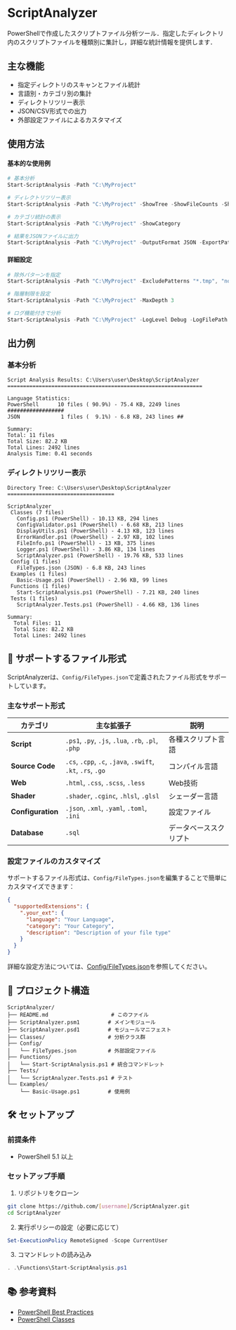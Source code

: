 # ScriptAnalyzer
PowerShellで作成したスクリプトファイル分析ツール．指定したディレクトリ内のスクリプトファイルを種類別に集計し，詳細な統計情報を提供します．

## 主な機能

- 指定ディレクトリのスキャンとファイル統計
- 言語別・カテゴリ別の集計
- ディレクトリツリー表示
- JSON/CSV形式での出力
- 外部設定ファイルによるカスタマイズ

## 使用方法

#### 基本的な使用例

```powershell
# 基本分析
Start-ScriptAnalysis -Path "C:\MyProject"

# ディレクトリツリー表示
Start-ScriptAnalysis -Path "C:\MyProject" -ShowTree -ShowFileCounts -ShowFileTypes

# カテゴリ統計の表示
Start-ScriptAnalysis -Path "C:\MyProject" -ShowCategory

# 結果をJSONファイルに出力
Start-ScriptAnalysis -Path "C:\MyProject" -OutputFormat JSON -ExportPath "results.json"
```

#### 詳細設定

```powershell
# 除外パターンを指定
Start-ScriptAnalysis -Path "C:\MyProject" -ExcludePatterns "*.tmp", "node_modules"

# 階層制限を設定
Start-ScriptAnalysis -Path "C:\MyProject" -MaxDepth 3

# ログ機能付きで分析
Start-ScriptAnalysis -Path "C:\MyProject" -LogLevel Debug -LogFilePath "analysis.log"
```

## 出力例

### 基本分析
```
Script Analysis Results: C:\Users\user\Desktop\ScriptAnalyzer
==============================================================

Language Statistics:
PowerShell      10 files ( 90.9%) - 75.4 KB, 2249 lines ##################
JSON             1 files (  9.1%) - 6.8 KB, 243 lines ##

Summary:
Total: 11 files
Total Size: 82.2 KB
Total Lines: 2492 lines
Analysis Time: 0.41 seconds
```

### ディレクトリツリー表示
```
Directory Tree: C:\Users\user\Desktop\ScriptAnalyzer
==================================

ScriptAnalyzer
 Classes (7 files)
   Config.ps1 (PowerShell) - 10.13 KB, 294 lines
   ConfigValidator.ps1 (PowerShell) - 6.68 KB, 213 lines
   DisplayUtils.ps1 (PowerShell) - 4.13 KB, 123 lines
   ErrorHandler.ps1 (PowerShell) - 2.97 KB, 102 lines
   FileInfo.ps1 (PowerShell) - 13 KB, 375 lines
   Logger.ps1 (PowerShell) - 3.86 KB, 134 lines
   ScriptAnalyzer.ps1 (PowerShell) - 19.76 KB, 533 lines
 Config (1 files)
   FileTypes.json (JSON) - 6.8 KB, 243 lines
 Examples (1 files)
   Basic-Usage.ps1 (PowerShell) - 2.96 KB, 99 lines
 Functions (1 files)
   Start-ScriptAnalysis.ps1 (PowerShell) - 7.21 KB, 240 lines
 Tests (1 files)
   ScriptAnalyzer.Tests.ps1 (PowerShell) - 4.66 KB, 136 lines

Summary:
  Total Files: 11
  Total Size: 82.2 KB
  Total Lines: 2492 lines
```

## 🔧 サポートするファイル形式

ScriptAnalyzerは、`Config/FileTypes.json`で定義されたファイル形式をサポートしています。

### 主なサポート形式

| カテゴリ | 主な拡張子 | 説明 |
|----------|------------|------|
| **Script** | `.ps1`, `.py`, `.js`, `.lua`, `.rb`, `.pl`, `.php` | 各種スクリプト言語 |
| **Source Code** | `.cs`, `.cpp`, `.c`, `.java`, `.swift`, `.kt`, `.rs`, `.go` | コンパイル言語 |
| **Web** | `.html`, `.css`, `.scss`, `.less` | Web技術 |
| **Shader** | `.shader`, `.cginc`, `.hlsl`, `.glsl` | シェーダー言語 |
| **Configuration** | `.json`, `.xml`, `.yaml`, `.toml`, `.ini` | 設定ファイル |
| **Database** | `.sql` | データベーススクリプト |

### 設定ファイルのカスタマイズ

サポートするファイル形式は、`Config/FileTypes.json`を編集することで簡単にカスタマイズできます：

```json
{
  "supportedExtensions": {
    ".your_ext": {
      "language": "Your Language",
      "category": "Your Category",
      "description": "Description of your file type"
    }
  }
}
```

詳細な設定方法については、[Config/FileTypes.json](Config/FileTypes.json)を参照してください。

## 📁 プロジェクト構造

```
ScriptAnalyzer/
├── README.md                    # このファイル
├── ScriptAnalyzer.psm1         # メインモジュール
├── ScriptAnalyzer.psd1         # モジュールマニフェスト
├── Classes/                    # 分析クラス群
├── Config/
│   └── FileTypes.json          # 外部設定ファイル
├── Functions/
│   └── Start-ScriptAnalysis.ps1 # 統合コマンドレット
├── Tests/
│   └── ScriptAnalyzer.Tests.ps1 # テスト
└── Examples/
    └── Basic-Usage.ps1         # 使用例
```

## 🛠️ セットアップ

### 前提条件
- PowerShell 5.1 以上

### セットアップ手順

1. リポジトリをクローン
```bash
git clone https://github.com/[username]/ScriptAnalyzer.git
cd ScriptAnalyzer
```

2. 実行ポリシーの設定（必要に応じて）
```powershell
Set-ExecutionPolicy RemoteSigned -Scope CurrentUser
```

3. コマンドレットの読み込み
```powershell
. .\Functions\Start-ScriptAnalysis.ps1
```

## 📚 参考資料

- [PowerShell Best Practices](https://docs.microsoft.com/en-us/powershell/scripting/dev-cross-plat/writing-portable-cmdlets)
- [PowerShell Classes](https://docs.microsoft.com/en-us/powershell/module/microsoft.powershell.core/about/about_classes)
